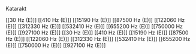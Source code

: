 Katarakt

[[30 Hz (E)]]
[[410 Hz (E)]]
[[15190 Hz (E)]]
[[87500 Hz (E)]]
[[122060 Hz (E)]]
[[312330 Hz (E)]]
[[532410 Hz (E)]]
[[655200 Hz (E)]]
[[750000 Hz (E)]]
[[927100 Hz (E)]]
[[30 Hz (E)]]
[[410 Hz (E)]]
[[15190 Hz (E)]]
[[87500 Hz (E)]]
[[122060 Hz (E)]]
[[312330 Hz (E)]]
[[532410 Hz (E)]]
[[655200 Hz (E)]]
[[750000 Hz (E)]]
[[927100 Hz (E)]]